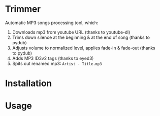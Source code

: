 # Trimmer
Automatic MP3 songs processing tool, which:

1. Downloads mp3 from youtube URL (thanks to youtube-dl)
2. Trims down silence at the beginning & at the end of song (thanks to pydub)
3. Adjusts volume to normalized level, applies fade-in & fade-out (thanks to pydub)
4. Adds MP3 ID3v2 tags (thanks to eyed3)
5. Spits out renamed mp3: `Artist - Title.mp3`

# Installation

# Usage
